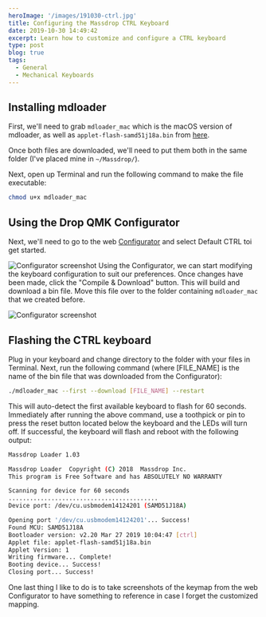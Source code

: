 ```yaml
---
heroImage: '/images/191030-ctrl.jpg'
title: Configuring the Massdrop CTRL Keyboard
date: 2019-10-30 14:49:42
excerpt: Learn how to customize and configure a CTRL keyboard
type: post
blog: true
tags:
  - General
  - Mechanical Keyboards
---
```


## Installing mdloader

First, we'll need to grab `mdloader_mac` which is the macOS version of mdloader, as well as `applet-flash-samd51j18a.bin` from [here](https://github.com/Massdrop/mdloader/releases/tag/1.0.3).

Once both files are downloaded, we'll need to put them both in the same folder (I've placed mine in `~/Massdrop/`).

Next, open up Terminal and run the following command to make the file executable:

``` bash
chmod u+x mdloader_mac
```

## Using the Drop QMK Configurator

Next, we'll need to go to the web [Configurator](https://drop.com/mechanical-keyboards/configurator/preset/ctrl--default) and select Default CTRL toi get started.

![Configurator screenshot](/images/191030-configurator.jpg)
Using the Configurator, we can start modifying the keyboard configuration to suit our preferences. Once changes have been made, click the "Compile & Download" button. This will build and download a bin file. Move this file over to the folder containing `mdloader_mac` that we created before.

![Configurator screenshot](/images/191030-configurator2.jpg)

## Flashing the CTRL keyboard

Plug in your keyboard and change directory to the folder with your files in Terminal. Next, run the following command (where [FILE_NAME] is the name of the bin file that was downloaded from the Configurator):

```bash
./mdloader_mac --first --download [FILE_NAME] --restart 
```

This will auto-detect the first available keyboard to flash for 60 seconds. Immediately after running the above command, use a toothpick or pin to press the reset button located below the keyboard and the LEDs will turn off. If successful, the keyboard will flash and reboot with the following output:

```bash
Massdrop Loader 1.03

Massdrop Loader  Copyright (C) 2018  Massdrop Inc.
This program is Free Software and has ABSOLUTELY NO WARRANTY

Scanning for device for 60 seconds
..........................................
Device port: /dev/cu.usbmodem14124201 (SAMD51J18A)

Opening port '/dev/cu.usbmodem14124201'... Success!
Found MCU: SAMD51J18A
Bootloader version: v2.20 Mar 27 2019 10:04:47 [ctrl]
Applet file: applet-flash-samd51j18a.bin
Applet Version: 1
Writing firmware... Complete!
Booting device... Success!
Closing port... Success!
```

One last thing I like to do is to take screenshots of the keymap from the web Configurator to have something to reference in case I forget the customized mapping.